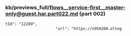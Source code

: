 ### kb/previews_full/flows__service-first__master-only@guest.har.part022.md (part 002)

```md
tId": "12289",
                      "url": "https://n958200.alteg
```

```
